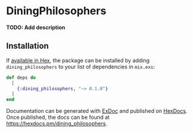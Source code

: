 # DiningPhilosophers

**TODO: Add description**

## Installation

If [available in Hex](https://hex.pm/docs/publish), the package can be installed
by adding `dining_philosophers` to your list of dependencies in `mix.exs`:

```elixir
def deps do
  [
    {:dining_philosophers, "~> 0.1.0"}
  ]
end
```

Documentation can be generated with [ExDoc](https://github.com/elixir-lang/ex_doc)
and published on [HexDocs](https://hexdocs.pm). Once published, the docs can
be found at <https://hexdocs.pm/dining_philosophers>.

